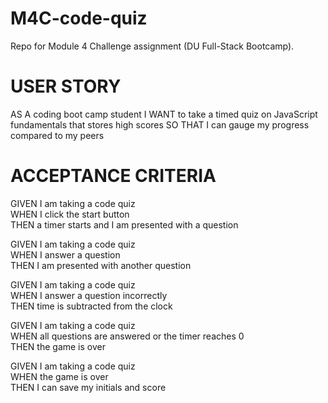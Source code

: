# M4C-code-quiz

Repo for Module 4 Challenge assignment (DU Full-Stack Bootcamp).

# USER STORY

AS A coding boot camp student
I WANT to take a timed quiz on JavaScript fundamentals that stores high scores
SO THAT I can gauge my progress compared to my peers

# ACCEPTANCE CRITERIA

GIVEN I am taking a code quiz
<br>
WHEN I click the start button
<br>
THEN a timer starts and I am presented with a question

GIVEN I am taking a code quiz
<br>
WHEN I answer a question
<br>
THEN I am presented with another question

GIVEN I am taking a code quiz
<br>
WHEN I answer a question incorrectly
<br>
THEN time is subtracted from the clock

GIVEN I am taking a code quiz
<br>
WHEN all questions are answered or the timer reaches 0
<br>
THEN the game is over

GIVEN I am taking a code quiz
<br>
WHEN the game is over
<br>
THEN I can save my initials and score
